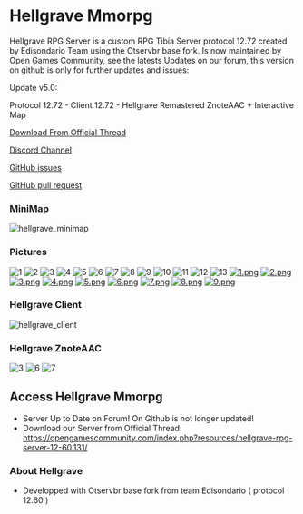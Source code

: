 # Hellgrave Mmorpg

Hellgrave RPG Server is a custom RPG Tibia Server protocol 12.72 created by Edisondario Team using the Otservbr base fork.
Is now maintained by Open Games Community, see the latests Updates on our forum, this version on github is only for further updates and issues:



Update v5.0:

Protocol 12.72 - Client 12.72 - Hellgrave Remastered ZnoteAAC + Interactive Map

[Download From Official Thread](https://opengamescommunity.com/index.php?resources/hellgrave-rpg-12-72.751/)

[Discord Channel](https://discord.gg/QhPbQSAg)

[GitHub issues](https://github.com/open-games-community/Hellgrave-rpg/issues)

[GitHub pull request](https://github.com/open-games-community/hellgrave-rpg/pulls)


### MiniMap
![hellgrave_minimap](https://user-images.githubusercontent.com/89811188/164987379-604da054-f84f-428a-b5ba-529ed019440d.jpg)

### Pictures
![1](https://user-images.githubusercontent.com/89811188/160930527-650ff8bb-c827-4149-a2f9-b1bb4ea31eec.png)
![2](https://user-images.githubusercontent.com/89811188/160930546-f8a09965-b09e-440f-9766-91ccaf02ba33.png)
![3](https://user-images.githubusercontent.com/89811188/160930553-3e8c8367-0ae5-440f-a02b-b76bc0629a93.png)
![4](https://user-images.githubusercontent.com/89811188/160930570-6684f6bf-4e19-40f0-a501-001f51fd4920.png)
![5](https://user-images.githubusercontent.com/89811188/160930575-0c0725eb-540b-4efe-bbaa-d13787998283.png)
![6](https://user-images.githubusercontent.com/89811188/160930580-65d2c49c-c0fc-4fa8-bba0-558bf1ca12d2.png)
![7](https://user-images.githubusercontent.com/89811188/160930590-d4b2dc64-888b-489c-822f-132ef665e4f9.png)
![8](https://user-images.githubusercontent.com/89811188/160930599-dded9f35-2ec7-4f76-8860-527892ec9def.png)
![9](https://user-images.githubusercontent.com/89811188/160930603-5427d674-0708-48f5-a237-71d76517ef41.png)
![10](https://user-images.githubusercontent.com/89811188/160930607-f7ac57a5-3268-4b71-8dd7-84e712347772.png)
![11](https://user-images.githubusercontent.com/89811188/160930619-ea4ff8ca-698c-455b-8364-b6f50e6c6e46.png)
![12](https://user-images.githubusercontent.com/89811188/160930625-cd0ff192-b111-4332-8873-5e703b754ef9.png)
![13](https://user-images.githubusercontent.com/89811188/160930636-0fe9431b-a676-4036-93a6-b5f77ddcdca4.png)
[![1.png](https://i.postimg.cc/xTPtwGsQ/1.png)](https://postimg.cc/BXXTDF97)
[![2.png](https://i.postimg.cc/Z57jRbtD/2.png)](https://postimg.cc/ts6FvHgh)
[![3.png](https://i.postimg.cc/MGgD79G7/3.png)](https://postimg.cc/2qFhmFhy)
[![4.png](https://i.postimg.cc/br99j89g/4.png)](https://postimg.cc/YLjW15VL)
[![5.png](https://i.postimg.cc/Dyfqb9gV/5.png)](https://postimg.cc/hhwJk36M)
[![6.png](https://i.postimg.cc/HnzXhzTP/6.png)](https://postimg.cc/vx141WgW)
[![7.png](https://i.postimg.cc/3NY21VQv/7.png)](https://postimg.cc/TLNyYkwd)
[![8.png](https://i.postimg.cc/wxQXMqDc/8.png)](https://postimg.cc/WttFfPWh)
[![9.png](https://i.postimg.cc/fRTBD3F9/9.png)](https://postimg.cc/2VM4x5Ck)

### Hellgrave Client
![hellgrave_client](https://user-images.githubusercontent.com/89811188/164987410-8cea6eed-2221-4f1e-9ed2-ec895ff2edae.png)

### Hellgrave ZnoteAAC
![3](https://user-images.githubusercontent.com/89811188/164987452-c5970d9a-f245-4cdb-8995-e590291a78f5.png)
![6](https://user-images.githubusercontent.com/89811188/164987455-1de4e452-b6bf-4e7a-8664-cd96ce0c97fb.png)
![7](https://user-images.githubusercontent.com/89811188/164987462-7314fdfa-df98-483b-9aaf-0e90d025b49d.png)

## Access **Hellgrave Mmorpg**

  * Server Up to Date on Forum! On Github is not longer updated!
  * Download our Server from Official Thread: https://opengamescommunity.com/index.php?resources/hellgrave-rpg-server-12-60.131/
  

### About **Hellgrave**

 * Developped with Otservbr base fork from team Edisondario ( protocol 12.60 )
